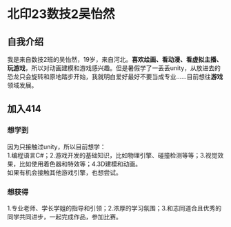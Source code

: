 # 北印23数技2吴怡然
## 自我介绍
我是来自数技2班的吴怡然，19岁，来自河北。**喜欢绘画、看动漫、看虚拟主播、玩游戏**，所以对动画建模和游戏感兴趣。但是暑假学了一丢丢unity，从放进去的恐龙只会旋转和原地踏步开始，我就明白爱好最好不要当成专业......目前想往**游戏**领域发展。
## 加入414
### 想学到
因为只接触过unity，所以目前想学：  
1.编程语言C#；2.游戏开发的基础知识，比如物理引擎、碰撞检测等等；3.视觉效果，比如使用着色器和特效等；4.3D建模和动画。  
如果有机会接触其他游戏引擎，也想尝试。
### 想获得
1.专业老师、学长学姐的指导和引领；2.浓厚的学习氛围；3.和志同道合且优秀的同学共同进步，一起完成作品，参加比赛。
